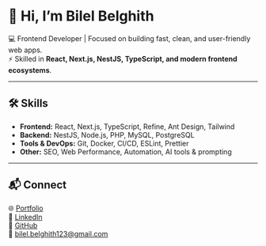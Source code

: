 # 👋 Hi, I’m Bilel Belghith  

💻 Frontend Developer | Focused on building fast, clean, and user-friendly web apps.  
⚡ Skilled in **React, Next.js, NestJS, TypeScript, and modern frontend ecosystems**.  

---

## 🛠️ Skills  
- **Frontend:** React, Next.js, TypeScript, Refine, Ant Design, Tailwind  
- **Backend:** NestJS, Node.js, PHP, MySQL, PostgreSQL  
- **Tools & DevOps:** Git, Docker, CI/CD, ESLint, Prettier  
- **Other:** SEO, Web Performance, Automation, AI tools & prompting  

---

## 📬 Connect  
🌐 [Portfolio](https://bilel-belghith.tn)  
💼 [LinkedIn](https://www.linkedin.com/in/bilel-belghith-a63773175/)  
🐙 [GitHub](https://github.com/kingofcamper)  
📧 bilel.belghith123@gmail.com  
